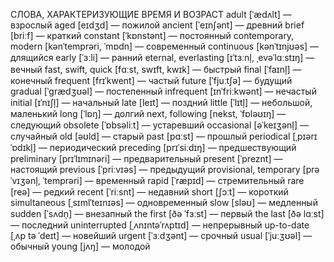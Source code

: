 СЛОВА, ХАРАКТЕРИЗУЮЩИЕ ВРЕМЯ И ВОЗРАСТ
adult [ˈædʌlt] — взрослый
aged [eɪdʒd] — пожилой
ancient [ˈeɪnʃənt] — древний
brief [briːf] — краткий
constant [ˈkɒnstənt] — постоянный
contemporary, modern [kənˈtemprəri, ˈmɒdn] — современный
continuous [kənˈtɪnjʊəs] — длящийся
early [ˈɜːli] — ранний
eternal, everlasting [ɪˈtɜːnl̩, ˌevəˈlɑːstɪŋ] — вечный
fast, swift, quick [fɑːst, swɪft, kwɪk] — быстрый
final [ˈfaɪnl̩] — конечный
frequent [frɪˈkwent] — частый
future [ˈfjuːtʃə] — будущий
gradual [ˈɡrædʒʊəl] — постепенный
infrequent [ɪnˈfriːkwənt] — нечастый
initial [ɪˈnɪʃl̩] — начальный
late [leɪt] — поздний
little [ˈlɪtl̩] — небольшой, маленький
long [ˈlɒŋ] — долгий
next, following [nekst, ˈfɒləʊɪŋ] — следующий
obsolete [ˈɒbsəliːt] — устаревший
occasional [əˈkeɪʒənl̩] — случайный
old [əʊld] — старый
past [pɑːst] — прошлый
periodical [ˌpɪərɪˈɒdɪkl̩] — периодический
preceding [prɪˈsiːdɪŋ] — предшествующий
preliminary [prɪˈlɪmɪnəri] — предварительный
present [ˈpreznt] — настоящий
previous [ˈpriːvɪəs] — предыдущий
provisional, temporary [prəˈvɪʒənl̩, ˈtemprəri] — временный
rapid [ˈræpɪd] — стремительный
rare [reə] — редкий
recent [ˈriːsnt] — недавний
short [ʃɔːt] — короткий
simultaneous [ˌsɪmlˈteɪnɪəs] — одновременный
slow [sləʊ] — медленный
sudden [ˈsʌdn̩] — внезапный
the first [ðə ˈfɜːst] — первый
the last [ðə lɑːst] — последний
uninterrupted [ˌʌnɪntəˈrʌptɪd] — непрерывный
up-to-date [ˌʌp tə ˈdeɪt] — новейший
urgent [ˈɜːdʒənt] — срочный
usual [ˈjuːʒʊəl] — обычный
young [jʌŋ] — молодой
